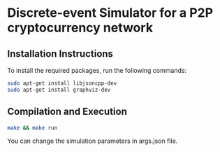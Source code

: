 Discrete-event Simulator for a P2P cryptocurrency network
=====================

## Installation Instructions

To install the required packages, run the following commands:
```sh
sudo apt-get install libjsoncpp-dev
sudo apt-get install graphviz-dev
```

## Compilation and Execution
```sh
make && make run
```
You can change the simulation parameters in args.json file.


